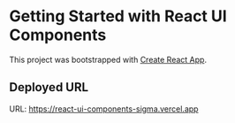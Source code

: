 # Getting Started with React UI Components

This project was bootstrapped with [Create React App](https://github.com/facebook/create-react-app).

## Deployed URL

URL: https://react-ui-components-sigma.vercel.app
